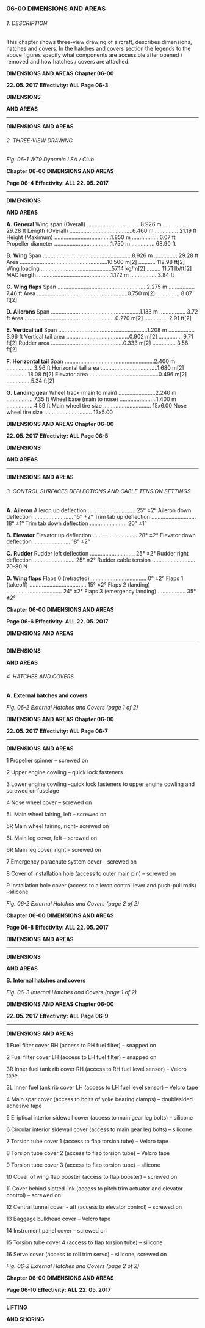 ### 06-00 DIMENSIONS AND AREAS

###### 1. DESCRIPTION
This chapter shows three-view drawing of aircraft, describes dimensions, hatches
and covers. In the hatches and covers section the legends to the above figures
specify what components are accessible after opened / removed and how hatches /
covers are attached.

**DIMENSIONS AND AREAS** **Chapter 06-00**

**22. 05. 2017** **Effectivity: ALL** **Page 06-3**


**DIMENSIONS**

**AND AREAS**


-----

**DIMENSIONS**
**AND AREAS**

###### 2. THREE-VIEW DRAWING

_Fig. 06-1 WT9 Dynamic LSA / Club_

**Chapter 06-00** **DIMENSIONS AND AREAS**

**Page 06-4** **Effectivity: ALL** **22. 05. 2017**


-----

**DIMENSIONS**

**AND AREAS**

**A.** **General**
Wing span (Overall) ...................................8.926 m ............... 29.28 ft
Length (Overall) .........................................6.460 m ............... 21.19 ft
Height (Maximum) .....................................1.850 m ................. 6.07 ft
Propeller diameter .....................................1.750 m ............... 68.90 ft

**B.** **Wing**
Span ..........................................................8.926 m ............... 29.28 ft
Area .........................................................10.500 m[2] ........... 112.98 ft[2]
Wing loading ..............................................57.14 kg/m[2] ......... 11.71 lb/ft[2]
MAC length ................................................1.172 m ................. 3.84 ft

**C.** **Wing flaps**
Span ..........................................................2.275 m ................. 7.46 ft
Area ...........................................................0.750 m[2] ............... 8.07 ft[2]

**D.** **Ailerons**
Span ..........................................................1.133 m ................. 3.72 ft
Area ...........................................................0.270 m[2] ............... 2.91 ft[2]

**E.** **Vertical tail**
Span ..........................................................1.208 m ................. 3.96 ft
Vertical tail area .........................................0.902 m[2] ............... 9.71 ft[2]
Rudder area ...............................................0.333 m[2] ............... 3.58 ft[2]

**F.** **Horizontal tail**
Span ..........................................................2.400 m ................. 3.96 ft
Horizontal tail area .....................................1.680 m[2] ............. 18.08 ft[2]
Elevator area .............................................0.496 m[2] ............... 5.34 ft[2]

**G.** **Landing gear**
Wheel track (main to main) ........................2.240 m ................. 7.35 ft
Wheel base (main to nose) ........................1.400 m ................. 4.59 ft
Main wheel tire size ............................... 15x6.00
Nose wheel tire size ............................... 13x5.00

**DIMENSIONS AND AREAS** **Chapter 06-00**

**22. 05. 2017** **Effectivity: ALL** **Page 06-5**


**DIMENSIONS**

**AND AREAS**


-----

**DIMENSIONS**
**AND AREAS**

###### 3. CONTROL SURFACES DEFLECTIONS AND CABLE TENSION SETTINGS

**A.** **Aileron**
Aileron up deflection ............................... 25° ±2°
Aileron down deflection .......................... 15° ±2°
Trim tab up deflection ............................. 18° ±1°
Trim tab down deflection ........................ 20° ±1°

**B.** **Elevator**
Elevator up deflection ............................. 28° ±2°
Elevator down deflection ........................ 18° ±2°

**C.** **Rudder**
Rudder left deflection ............................. 25° ±2°
Rudder right deflection ........................... 25° ±2°
Rudder cable tension ............................ 70-80 N

**D.** **Wing flaps**
Flaps 0 (retracted) .................................... 0° ±2°
Flaps 1 (takeoff) ..................................... 15° ±2°
Flaps 2 (landing) .................................... 24° ±2°
Flaps 3 (emergency landing) .................. 35° ±2°

**Chapter 06-00** **DIMENSIONS AND AREAS**

**Page 06-6** **Effectivity: ALL** **22. 05. 2017**


**DIMENSIONS**
**AND AREAS**


-----

**DIMENSIONS**

**AND AREAS**

###### 4. HATCHES AND COVERS

**A.** **External hatches and covers**

_Fig._ _06-2 External Hatches and Covers (page 1 of 2)_

**DIMENSIONS AND AREAS** **Chapter 06-00**

**22. 05. 2017** **Effectivity: ALL** **Page 06-7**


-----

**DIMENSIONS**
**AND AREAS**

1 Propeller spinner – screwed on

2 Upper engine cowling – quick lock fasteners

3 Lower engine cowling –quick lock fasteners to upper engine cowling
and screwed on fuselage

4 Nose wheel cover – screwed on

5L Main wheel fairing, left – screwed on

5R Main wheel fairing, right– screwed on

6L Main leg cover, left – screwed on

6R Main leg cover, right – screwed on

7 Emergency parachute system cover – screwed on

8 Cover of installation hole (access to outer main pin) – screwed on

9 Installation hole cover (access to aileron control lever and push-pull
rods) –silicone

_Fig._ _06-2_ _External Hatches and Covers (page 2 of 2)_

**Chapter 06-00** **DIMENSIONS AND AREAS**

**Page 06-8** **Effectivity: ALL** **22. 05. 2017**


**DIMENSIONS**
**AND AREAS**


-----

**DIMENSIONS**

**AND AREAS**

**B.** **Internal hatches and covers**

_Fig._ _06-3 Internal Hatches and Covers (page 1 of 2)_

**DIMENSIONS AND AREAS** **Chapter 06-00**

**22. 05. 2017** **Effectivity: ALL** **Page 06-9**


-----

**DIMENSIONS**
**AND AREAS**

1 Fuel filter cover RH (access to RH fuel filter) – snapped on

2 Fuel filter cover LH (access to LH fuel filter) – snapped on

3R Inner fuel tank rib cover RH (access to RH fuel level sensor) – Velcro
tape

3L Inner fuel tank rib cover LH (access to LH fuel level sensor) – Velcro
tape

4 Main spar cover (access to bolts of yoke bearing clamps) – doublesided adhesive tape

5 Elliptical interior sidewall cover (access to main gear leg bolts) –
silicone

6 Circular interior sidewall cover (access to main gear leg bolts) –
silicone

7 Torsion tube cover 1 (access to flap torsion tube) – Velcro tape

8 Torsion tube cover 2 (access to flap torsion tube) – Velcro tape

9 Torsion tube cover 3 (access to flap torsion tube) – silicone

10 Cover of wing flap booster (access to flap booster) – screwed on

11 Cover behind slotted link (access to pitch trim actuator and elevator
control) – screwed on

12 Central tunnel cover - aft (access to elevator control) – screwed on

13 Baggage bulkhead cover – Velcro tape

14 Instrument panel cover – screwed on

15 Torsion tube cover 4 (access to flap torsion tube) – silicone

16 Servo cover (access to roll trim servo) – silicone, screwed on

_Fig._ _06-2_ _External Hatches and Covers (page 2 of 2)_

**Chapter 06-00** **DIMENSIONS AND AREAS**

**Page 06-10** **Effectivity: ALL** **22. 05. 2017**


-----

**LIFTING**

**AND SHORING**

